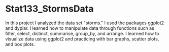 # Stat133_StormsData


In this project I analyzed the data set "storms." I used the packages ggplot2 and dyplar. I learned how to manipulate data through functions such as filter, select, distinct, summarise, group_by, and arrange. I learned how to visualize data using ggplot2 and practicing with bar graphs, scatter plots, and box plots. 
